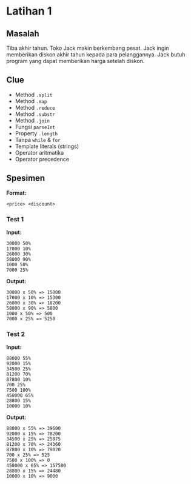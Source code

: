 # Latihan 1

## Masalah

Tiba akhir tahun. Toko Jack makin berkembang pesat. Jack ingin memberikan diskon akhir tahun kepada para pelanggannya. Jack butuh program yang dapat memberikan harga setelah diskon.

## Clue

- Method `.split`
- Method `.map`
- Method `.reduce`
- Method `.substr`
- Method `.join`
- Fungsi `parseInt`
- Property `.length`
- Tanpa `while` & `for`
- Template literals (strings)
- Operator aritmatika
- Operator precedence

## Spesimen

**Format:**

```
<price> <discount>
```

### Test 1

**Input:**

```
30000 50%
17000 10%
26000 30%
58000 90%
1000 50%
7000 25%
```

**Output:**

```
30000 x 50% => 15000
17000 x 10% => 15300
26000 x 30% => 18200
58000 x 90% => 5800
1000 x 50% => 500
7000 x 25% => 5250
```

### Test 2

**Input:**

```
88000 55%
92000 15%
34500 25%
81200 70%
87800 10%
700 25%
7500 100%
450000 65%
28800 15%
10000 10%
```

**Output:**

```
88000 x 55% => 39600
92000 x 15% => 78200
34500 x 25% => 25875
81200 x 70% => 24360
87800 x 10% => 79020
700 x 25% => 525
7500 x 100% => 0
450000 x 65% => 157500
28800 x 15% => 24480
10000 x 10% => 9000
```
